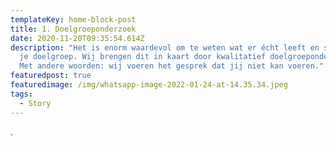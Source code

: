 ```yaml
---
templateKey: home-block-post
title: 1. Doelgroeponderzoek
date: 2020-11-20T09:35:54.614Z
description: "Het is enorm waardevol om te weten wat er écht leeft en speelt bij
  je doelgroep. Wij brengen dit in kaart door kwalitatief doelgroeponderzoek.
  Met andere woorden: wij voeren het gesprek dat jij niet kan voeren."
featuredpost: true
featuredimage: /img/whatsapp-image-2022-01-24-at-14.35.34.jpeg
tags:
  - Story
---
```

.